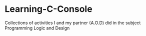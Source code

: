 # Learning-C-Console
Collections of activities I and my partner (A.O.D) did in the subject Programming Logic and Design
